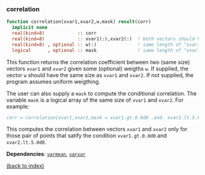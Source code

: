 ### correlation

```fortran
function correlation(xvar1,xvar2,w,mask) result(corr)
  implicit none
  real(kind=8)            :: corr
  real(kind=8)            :: xvar1(:),xvar2(:)  ! both vectors should have the same length
  real(kind=8) , optional :: w(:)               ! same length of "xvar1" and "xvar2"
  logical      , optional :: mask               ! same length of "xvar1" and "xvar2"
```

This function returns the correlation coefficient between two (same size) vectors ```xvar1``` and ```xvar2``` given some (optional) weigths ```w```. If supplied, the vector ```w``` should have the same size as ```xvar1``` and ```xvar2```. If not supplied, the program assumes uniform weigthing.

The user can also supply a ```mask``` to compute the conditional correlation. The variable ```mask``` is a logical array of the same size of ```xvar1``` and ```xvar2```. For example:

```fortran
corr = correlation(xvar1,xvar2,mask = xvar1.gt.0.0d0 .and. xvar2.lt.5.0d0)
```

This computes the correlation between vectors ```xvar1``` and ```xvar2``` only for those pair of points that satify the condition ```xvar1.gt.0.0d0``` and ```xvar2.lt.5.0d0```.

**Dependencies**: [```varmean```](varmean.md),  [```varvar```](varvar.md)

[(back to index)](../index.md)
